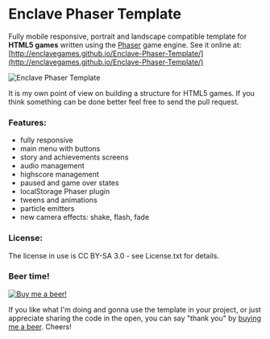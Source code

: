 # Enclave Phaser Template

Fully mobile responsive, portrait and landscape compatible template for **HTML5 games** written using the [Phaser](http://phaser.io/) game engine. See it online at: [http://enclavegames.github.io/Enclave-Phaser-Template/](http://enclavegames.github.io/Enclave-Phaser-Template/)

![Enclave Phaser Template](https://enclavegames.github.io/Enclave-Phaser-Template/img/enclave-phaser-template.png)

It is my own point of view on building a structure for HTML5 games. If you think something can be done better feel free to send the pull request.

### Features:

- fully responsive
- main menu with buttons
- story and achievements screens
- audio management
- highscore management
- paused and game over states
- localStorage Phaser plugin
- tweens and animations
- particle emitters
- new camera effects: shake, flash, fade

### License:

The license in use is CC BY-SA 3.0 - see License.txt for details.

### Beer time!

[![Buy me a beer!](https://enclavegames.github.io/Enclave-Phaser-Template/img/banner-beer.png)](https://www.paypal.me/end3r)

If you like what I'm doing and gonna use the template in your project, or just appreciate sharing the code in the open, you can say "thank you" by <a href="https://www.paypal.me/end3r">buying me a beer</a>. Cheers!